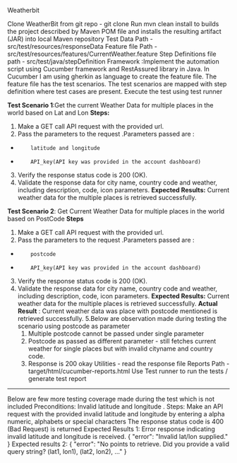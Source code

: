 Weatherbit

Clone WeatherBit from git repo - git clone 
Run mvn clean install to builds the project described by Maven POM file and installs the resulting artifact (JAR) into local Maven repository
Test Data Path - src/test/resources/responseData
Feature file Path - src/test/resources/features/CurrentWeather.feature
Step Definitions file path - src/test/java/stepDefinition
Framework :Implement the automation script using Cucumber framework and RestAssured library in Java.
In Cucumber I am using gherkin as language to create the feature file.
The feature file has the test scenarios.
The test scenarios are mapped with step definition where test cases are present.
Execute the test using test runner

**Test Scenario 1**:Get the current Weather Data for multiple places in the world based on Lat and Lon
**Steps:**
1. Make a GET call API request with the provided url.
2. Pass the  parameters to the request .Parameters passed are :
*         latitude and longitude
*         API_key(API key was provided in the account dashboard)
3. Verify the response status code is 200 (OK).
4. Validate the response data for city name, country code and weather, including description, code, icon parameters.
**Expected Results:** Current weather data for the multiple places is retrieved successfully.

**Test Scenario 2**: Get Current Weather Data for multiple places in the world based on PostCode
**Steps**
1. Make a GET call API request with the provided url.
2. Pass the  parameters to the request .Parameters passed are :
*         postcode 
*         API_key(API key was provided in the account dashboard)
3. Verify the response status code is 200 (OK).
4. Validate the response data for city name, country code and weather, including description, code, icon parameters.
      **Expected Results:** Current weather data for the multiple places is retrieved successfully.
       **Actual Result** : Current weather data was place with postcode mentioned is retrieved successfully.
5.Below are observation made during testing the scenario using postcode as parameter
    1. Multiple postcode cannot be passed under single parameter 
    2. Postcode as passed as different parameter - still fetches current weather for single places but with invalid cityname and country code.
    3. Response is 200 okay
Utilities - read the response file
Reports Path - target/html/cucumber-reports.html
Use Test runner to run the tests / generate test report
************************************************************************************************************************************************
Below are few more testing coverage made during the test which is not included
Preconditions: Invalid latitude and longitude .
Steps:
Make an API request with the provided invalid latitude and longitude by entering a alpha numeric, alphabets or special characters
The response status code is 400 (Bad Request)  is returned
Expected Results 1: Error response indicating invalid latitude and longitude is received.
{
"error": "Invalid lat/lon supplied."
}
Expected results 2:
{
"error": "No points to retrieve. Did you provide a valid query string? (lat1, lon1), (lat2, lon2), ..."
}
